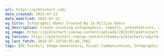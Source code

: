 ```yaml
---
url: https://piktochart.com/
date_created: 2025-07-23
date_modified: 2025-07-23
og_title: Infographic Maker Trusted By 14 Million Users
og_description: Create stunning infographics, reports, presentations, and more in seconds. No design experience needed. Start for free.
og_image: https://piktochart.com/wp-content/uploads/2023/07/piktochart-visual-video-maker.jpg
og_favicon: https://piktochart.com/wp-content/themes/piktochart/img/favicon.png
og_last_fetch: 2025-07-23T18:55:04.740Z
tags: [AI-Toolkit, Image-Generators, Visual-Communication, Infographic-Generators, Creative-AI, Creative-Tools, Digital-Marketing-Tools]
---
```

